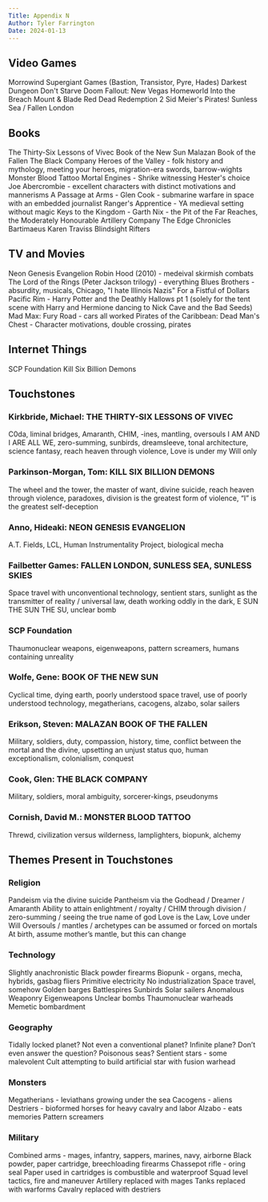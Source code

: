 ```yaml
---
Title: Appendix N
Author: Tyler Farrington
Date: 2024-01-13
---
```


## Video Games

Morrowind
Supergiant Games (Bastion, Transistor, Pyre, Hades)
Darkest Dungeon
Don't Starve
Doom
Fallout: New Vegas
Homeworld
Into the Breach
Mount & Blade
Red Dead Redemption 2
Sid Meier's Pirates!
Sunless Sea / Fallen London

## Books

The Thirty-Six Lessons of Vivec
Book of the New Sun
Malazan Book of the Fallen
The Black Company
Heroes of the Valley - folk history and mythology, meeting your heroes, migration-era swords, barrow-wights
Monster Blood Tattoo
Mortal Engines - Shrike witnessing Hester's choice
Joe Abercrombie - excellent characters with distinct motivations and mannerisms
A Passage at Arms - Glen Cook - submarine warfare in space with an embedded journalist
Ranger's Apprentice - YA medieval setting without magic
Keys to the Kingdom - Garth Nix - the Pit of the Far Reaches, the Moderately Honourable Artillery Company
The Edge Chronicles
Bartimaeus
Karen Traviss
Blindsight
Rifters

## TV and Movies

Neon Genesis Evangelion
Robin Hood (2010) - medeival skirmish combats
The Lord of the Rings (Peter Jackson trilogy) - everything
Blues Brothers - absurdity, musicals, Chicago, "I hate Illinois Nazis"
For a Fistful of Dollars
Pacific Rim - 
Harry Potter and the Deathly Hallows pt 1 (solely for the tent scene with Harry and Hermione dancing to Nick Cave and the Bad Seeds)
Mad Max: Fury Road - cars all worked
Pirates of the Caribbean: Dead Man's Chest - Character motivations, double crossing, pirates


## Internet Things

SCP Foundation
Kill Six Billion Demons




## Touchstones

### Kirkbride, Michael: THE THIRTY-SIX LESSONS OF VIVEC 

C0da, liminal bridges, Amaranth, CHIM, -ines, mantling, oversouls I AM AND I ARE ALL WE, zero-summing, sunbirds, dreamsleeve, tonal architecture, science fantasy, reach heaven through violence, Love is under my Will only

### Parkinson-Morgan, Tom: KILL SIX BILLION DEMONS

The wheel and the tower, the master of want, divine suicide, reach heaven through violence, paradoxes, division is the greatest form of violence, “I” is the greatest self-deception

### Anno, Hideaki: NEON GENESIS EVANGELION

A.T. Fields, LCL, Human Instrumentality Project, biological mecha

### Failbetter Games: FALLEN LONDON, SUNLESS SEA, SUNLESS SKIES

Space travel with unconventional technology, sentient stars, sunlight as the transmitter of reality / universal law, death working oddly in the dark, E SUN THE SUN THE SU, unclear bomb

### SCP Foundation

Thaumonuclear weapons, eigenweapons, pattern screamers, humans containing unreality

### Wolfe, Gene: BOOK OF THE NEW SUN

Cyclical time, dying earth, poorly understood space travel, use of poorly understood technology, megatherians, cacogens, alzabo, solar sailers

### Erikson, Steven: MALAZAN BOOK OF THE FALLEN

Military, soldiers, duty, compassion, history, time, conflict between the mortal and the divine, upsetting an unjust status quo, human exceptionalism, colonialism, conquest

### Cook, Glen: THE BLACK COMPANY

Military, soldiers, moral ambiguity, sorcerer-kings, pseudonyms

### Cornish, David M.: MONSTER BLOOD TATTOO

Threwd, civilization versus wilderness, lamplighters, biopunk, alchemy

## Themes Present in Touchstones

### Religion

Pandeism via the divine suicide
Pantheism via the Godhead / Dreamer / Amaranth
Ability to attain enlightment / royalty / CHIM through division / zero-summing / seeing the true name of god
Love is the Law, Love under Will
Oversouls / mantles / archetypes can be assumed or forced on mortals
At birth, assume mother’s mantle, but this can change

### Technology

Slightly anachronistic
Black powder firearms
Biopunk - organs, mecha, hybrids, gasbag fliers
Primitive electricity
No industrialization
Space travel, somehow
Golden barges
Battlespires
Sunbirds
Solar sailers
Anomalous Weaponry
Eigenweapons
Unclear bombs
Thaumonuclear warheads
Memetic bombardment

### Geography

Tidally locked planet?
Not even a conventional planet?
Infinite plane?
Don’t even answer the question?
Poisonous seas?
Sentient stars - some malevolent
Cult attempting to build artificial star with fusion warhead

### Monsters

Megatherians - leviathans growing under the sea
Cacogens - aliens
Destriers - bioformed horses for heavy cavalry and labor
Alzabo - eats memories
Pattern screamers

### Military

Combined arms - mages, infantry, sappers, marines, navy, airborne
Black powder, paper cartridge, breechloading firearms
Chassepot rifle - oring seal
Paper used in cartridges is combustible and waterproof
Squad level tactics, fire and maneuver
Artillery replaced with mages
Tanks replaced with warforms
Cavalry replaced with destriers
